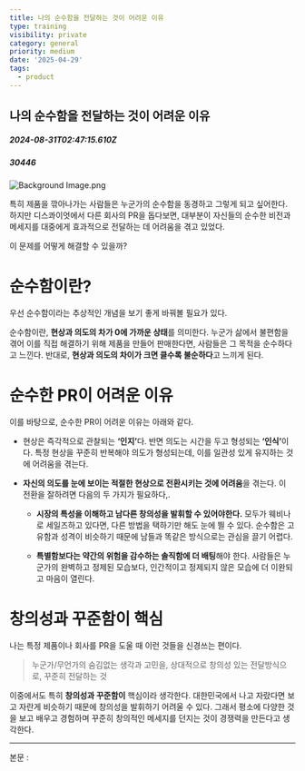 ```yaml
---
title: 나의 순수함을 전달하는 것이 어려운 이유
type: training
visibility: private
category: general
priority: medium
date: '2025-04-29'
tags:
  - product
---
```

## 나의 순수함을 전달하는 것이 어려운 이유
##### 2024-08-31T02:47:15.610Z
##### 30446

<img src="https://media.disquiet.io/images/makerlog/083758c4e5e56ec054c28bd6e384d2277c20ee67bfe6b0dcdda37c4f90c4e431" alt="Background Image.png" title="Background Image.png"><p>특히 제품을 깎아나가는 사람들은 누군가의 순수함을 동경하고 그렇게 되고 싶어한다. 하지만 디스콰이엇에서 다른 회사의 PR을 돕다보면, 대부분이 자신들의 순수한 비전과 메세지를 대중에게 효과적으로 전달하는 데 어려움을 겪고 있었다.</p><p></p><p>이 문제를 어떻게 해결할 수 있을까?</p><p></p><p></p><h1>순수함이란?</h1><p>우선 순수함이라는 추상적인 개념을 보기 좋게 바꿔볼 필요가 있다.</p><p></p><p>순수함이란, <strong>현상과 의도의 차가 0에 가까운 상태</strong>를 의미한다. 누군가 삶에서 불편함을 겪어 이를 직접 해결하기 위해 제품을 만들어 판매한다면, 사람들은 그 목적을 순수하다고 느낀다. 반대로, <strong>현상과 의도의 차이가 크면 클수록 불순하다</strong>고 느끼게 된다.</p><p></p><p></p><h1>순수한 PR이 어려운 이유</h1><p>이를 바탕으로, 순수한 PR이 어려운 이유는 아래와 같다.</p><ul class="list-disc"><li><p>현상은 즉각적으로 관찰되는 <strong>‘인지’</strong>다. 반면 의도는 시간을 두고 형성되는<strong> ‘인식’</strong>이다. 특정 현상을 꾸준히 반복해야 의도가 형성되는데, 이를 일관성 있게 유지하는 것에 어려움을 겪는다.</p></li><li><p><strong>자신의 의도를 눈에 보이는 적절한 현상으로 전환시키는 것에 어려움</strong>을 겪는다. 이 전환을 잘하려면 다음의 두 가지가 필요하다,.</p><ul class="list-disc"><li><p><strong>시장의 특성을 이해하고 남다른 창의성을 발휘할 수 있어야한다.</strong> 모두가 웨비나로 세일즈하고 있다면, 다른 방법을 택하기만 해도 눈에 띌 수 있다. 순수함은 고유함과 성격이 비슷하기 때문에 남들과 똑같은 방식으로는 관심을 끌기 어렵다.</p></li><li><p><strong>특별함보다는 약간의 위험을 감수하는 솔직함에 더 배팅</strong>해야 한다. 사람들은 누군가의 완벽하고 정제된 모습보다, 인간적이고 정제되지 않은 모습에 더 이완되고 마음이 열린다.</p></li></ul></li></ul><p></p><p></p><h1>창의성과 꾸준함이 핵심</h1><p>나는 특정 제품이나 회사를 PR을 도울 때 이런 것들을 신경쓰는 편이다.</p><blockquote><p>누군가/무언가의 숨김없는 생각과 고민을, 상대적으로 창의성 있는 전달방식으로, 꾸준히 전달하는 것</p></blockquote><p>이중에서도 특히 <strong>창의성과 꾸준함이</strong> 핵심이라 생각한다. 대한민국에서 나고 자랐다면 보고 자란게 비슷하기 때문에 창의성을 발휘하기 어려울 수 있다. 그래서 평소에 다양한 것을 보고 배우고 경험하며 꾸준히 창의적인 메세지를 던지는 것이 경쟁력을 만든다고 생각한다.</p><hr class="my-4 border-none bg-gray-300 h-[1px]"><p>본문 :</p><div class="bookmark" data="{&quot;metadata&quot;:{&quot;title&quot;:&quot;내 순수함을 전달하는 것이 어려운 이유&quot;,&quot;description&quot;:&quot;특히 제품을 깎아나가는 사람들은 누군가의 순수함을 동경하고 그렇게 되고 싶어한다.&quot;,&quot;language&quot;:&quot;en&quot;,&quot;type&quot;:&quot;article&quot;,&quot;url&quot;:&quot;https://open.substack.com/pub/williamjung0130/p/458?r=21asut&amp;utm_campaign=post&amp;utm_medium=web&amp;showWelcomeOnShare=true&quot;,&quot;provider&quot;:&quot;open substack&quot;,&quot;author&quot;:&quot;William Jung&quot;,&quot;image&quot;:&quot;https://substackcdn.com/image/fetch/w_1200,h_600,c_fill,f_jpg,q_auto:good,fl_progressive:steep,g_auto/https%3A%2F%2Fsubstack-post-media.s3.amazonaws.com%2Fpublic%2Fimages%2Fdca6567e-33fa-441e-ba54-32c381326de4_1416x830.png&quot;,&quot;icon&quot;:&quot;https://substackcdn.com/image/fetch/f_auto,q_auto:good,fl_progressive:steep/https%3A%2F%2Fsubstack-post-media.s3.amazonaws.com%2Fpublic%2Fimages%2Fdde7d263-ad11-4aa5-8f7e-4fffba3d57a1%2Fapple-touch-icon-1024x1024.png&quot;}}"></div>
